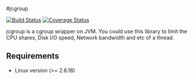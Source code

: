 #jcgroup

[![Build Status](https://travis-ci.org/haosdent/jcgroup.png?branch=master)](https://travis-ci.org/haosdent/jcgroup) [![Coverage Status](https://coveralls.io/repos/haosdent/jcgroup/badge.png?branch=master)](https://coveralls.io/r/haosdent/jcgroup?branch=master)

jcgroup is a cgroup wrapper on JVM. You could use this library to limit the CPU shares, Disk I/O speed, Network bandwidth and etc of a thread.

## Requirements

* Linux version (>= 2.6.18)
